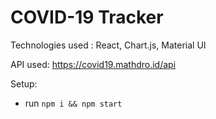 # COVID-19 Tracker

Technologies used : React, Chart.js, Material UI

API used: https://covid19.mathdro.id/api

Setup:
- run ```npm i && npm start```

